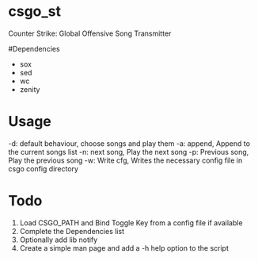 # csgo_st
Counter Strike: Global Offensive Song Transmitter

#Dependencies

* sox
* sed
* wc
* zenity


# Usage

-d: default behaviour, choose songs and play them
-a: append, Append to the current songs list
-n: next song, Play the next song 
-p: Previous song, Play the previous song 
-w: Write cfg, Writes the necessary config file in csgo config directory

# Todo
1. Load CSGO_PATH and Bind Toggle Key from a config file if available
2. Complete the Dependencies list 
3. Optionally add lib notify
4. Create a simple man page and add a -h help option to the script
